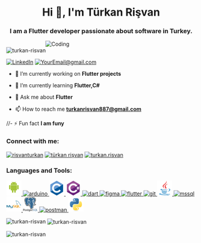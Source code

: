  
<h1 align="center">Hi 👋, I'm Türkan Rişvan</h1>
<h3 align="center">I am a Flutter developer passionate about software in Turkey.</h3>
<img align="right" alt="Coding" width="400" src="https://media.tenor.com/2nKSTDDekOgAAAAM/coding-kira.gif">

<p align="left"> <img src="https://komarev.com/ghpvc/?username=turkan-risvan&label=Profile%20views&color=0e75b6&style=flat" alt="turkan-risvan" /> </p>

<a href="[<LinkedInURL>](https://www.linkedin.com/in/t%C3%BCrkan-ri%C5%9Fvan-ba284019a/)">![LinkedIn](https://img.shields.io/badge/LinkedIn-0077B5?style=for-the-badge&logo=linkedin&logoColor=white)</a>
<a href="mailto:turkanrisvan887@gmail.com">![YourEmail@gmail.com](https://img.shields.io/badge/Gmail-D14836?style=for-the-badge&logo=gmail&logoColor=white)</a>

- 🔭 I’m currently working on **Flutter projects**

- 🌱 I’m currently learning **Flutter,C#**

- 💬 Ask me about **Flutter**

- 📫 How to reach me **turkanrisvan887@gmail.com**

//- ⚡ Fun fact **I am funy**

<h3 align="left">Connect with me:</h3>
<p align="left">
<a href="https://twitter.com/risvanturkan" target="blank"><img align="center" src="https://raw.githubusercontent.com/rahuldkjain/github-profile-readme-generator/master/src/images/icons/Social/twitter.svg" alt="risvanturkan" height="30" width="40" /></a>
<a href="https://linkedin.com/in/türkan rişvan" target="blank"><img align="center" src="https://raw.githubusercontent.com/rahuldkjain/github-profile-readme-generator/master/src/images/icons/Social/linked-in-alt.svg" alt="türkan rişvan" height="30" width="40" /></a>
<a href="https://instagram.com/turkan.risvan" target="blank"><img align="center" src="https://raw.githubusercontent.com/rahuldkjain/github-profile-readme-generator/master/src/images/icons/Social/instagram.svg" alt="turkan.risvan" height="30" width="40" /></a>
</p>

<h3 align="left">Languages and Tools:</h3>
<p align="left"> <a href="https://developer.android.com" target="_blank" rel="noreferrer"> <img src="https://raw.githubusercontent.com/devicons/devicon/master/icons/android/android-original-wordmark.svg" alt="android" width="40" height="40"/> </a> <a href="https://www.arduino.cc/" target="_blank" rel="noreferrer"> <img src="https://cdn.worldvectorlogo.com/logos/arduino-1.svg" alt="arduino" width="40" height="40"/> </a> <a href="https://www.cprogramming.com/" target="_blank" rel="noreferrer"> <img src="https://raw.githubusercontent.com/devicons/devicon/master/icons/c/c-original.svg" alt="c" width="40" height="40"/> </a> <a href="https://www.w3schools.com/cs/" target="_blank" rel="noreferrer"> <img src="https://raw.githubusercontent.com/devicons/devicon/master/icons/csharp/csharp-original.svg" alt="csharp" width="40" height="40"/> </a> <a href="https://dart.dev" target="_blank" rel="noreferrer"> <img src="https://www.vectorlogo.zone/logos/dartlang/dartlang-icon.svg" alt="dart" width="40" height="40"/> </a> <a href="https://www.figma.com/" target="_blank" rel="noreferrer"> <img src="https://www.vectorlogo.zone/logos/figma/figma-icon.svg" alt="figma" width="40" height="40"/> </a> <a href="https://flutter.dev" target="_blank" rel="noreferrer"> <img src="https://www.vectorlogo.zone/logos/flutterio/flutterio-icon.svg" alt="flutter" width="40" height="40"/> </a> <a href="https://git-scm.com/" target="_blank" rel="noreferrer"> <img src="https://www.vectorlogo.zone/logos/git-scm/git-scm-icon.svg" alt="git" width="40" height="40"/> </a> <a href="https://www.java.com" target="_blank" rel="noreferrer"> <img src="https://raw.githubusercontent.com/devicons/devicon/master/icons/java/java-original.svg" alt="java" width="40" height="40"/> </a> <a href="https://www.microsoft.com/en-us/sql-server" target="_blank" rel="noreferrer"> <img src="https://www.svgrepo.com/show/303229/microsoft-sql-server-logo.svg" alt="mssql" width="40" height="40"/> </a> <a href="https://www.mysql.com/" target="_blank" rel="noreferrer"> <img src="https://raw.githubusercontent.com/devicons/devicon/master/icons/mysql/mysql-original-wordmark.svg" alt="mysql" width="40" height="40"/> </a> <a href="https://www.postgresql.org" target="_blank" rel="noreferrer"> <img src="https://raw.githubusercontent.com/devicons/devicon/master/icons/postgresql/postgresql-original-wordmark.svg" alt="postgresql" width="40" height="40"/> </a> <a href="https://postman.com" target="_blank" rel="noreferrer"> <img src="https://www.vectorlogo.zone/logos/getpostman/getpostman-icon.svg" alt="postman" width="40" height="40"/> </a> <a href="https://www.python.org" target="_blank" rel="noreferrer"> <img src="https://raw.githubusercontent.com/devicons/devicon/master/icons/python/python-original.svg" alt="python" width="40" height="40"/> </a> </p>

<p><img align="left" src="https://github-readme-stats.vercel.app/api/top-langs?username=turkan-risvan&show_icons=true&locale=en&layout=compact" alt="turkan-risvan" /></p>

<p>&nbsp;<img align="center" src="https://github-readme-stats.vercel.app/api?username=turkan-risvan&show_icons=true&locale=en" alt="turkan-risvan" /></p>

<p><img align="center" src="https://github-readme-streak-stats.herokuapp.com/?user=turkan-risvan&" alt="turkan-risvan" /></p>


